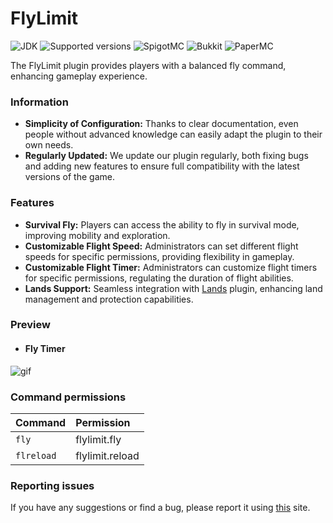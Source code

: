 # FlyLimit
![JDK](https://img.shields.io/badge/JDK-1.17-blue.svg)
![Supported versions](https://img.shields.io/badge/Minecraft-1.20--1.20.4-green.svg)
![SpigotMC](https://img.shields.io/badge/SpigotMC-yellow.svg)
![Bukkit](https://img.shields.io/badge/Bukkit-blue.svg)
![PaperMC](https://img.shields.io/badge/Paper-004ee9.svg)

The FlyLimit plugin provides players with a balanced fly command, enhancing gameplay experience.

### Information
* **Simplicity of Configuration:** Thanks to clear documentation, even people without advanced knowledge can easily adapt the plugin to their own needs.
* **Regularly Updated:** We update our plugin regularly, both fixing bugs and adding new features to ensure full compatibility with the latest versions of the game.

### Features
* **Survival Fly:** Players can access the ability to fly in survival mode, improving mobility and exploration.
* **Customizable Flight Speed:** Administrators can set different flight speeds for specific permissions, providing flexibility in gameplay.
* **Customizable Flight Timer:** Administrators can customize flight timers for specific permissions, regulating the duration of flight abilities.
* **Lands Support:** Seamless integration with [Lands](https://www.spigotmc.org/resources/lands-%E2%AD%95-land-claim-plugin-%E2%9C%85-grief-prevention-protection-gui-management-nations-wars-1-20-support.53313/) plugin, enhancing land management and protection capabilities.

### Preview
* #### Fly Timer
![gif](assets/fly.gif)

### Command permissions
| Command               | Permission                  |
|:----------------------|:----------------------------|
| `fly`           | flylimit.fly           |
| `flreload`  | flylimit.reload    |

### Reporting issues
If you have any suggestions or find a bug, please report it using [this](https://github.com/PieTw3lve/FlyLimit/issues) site.